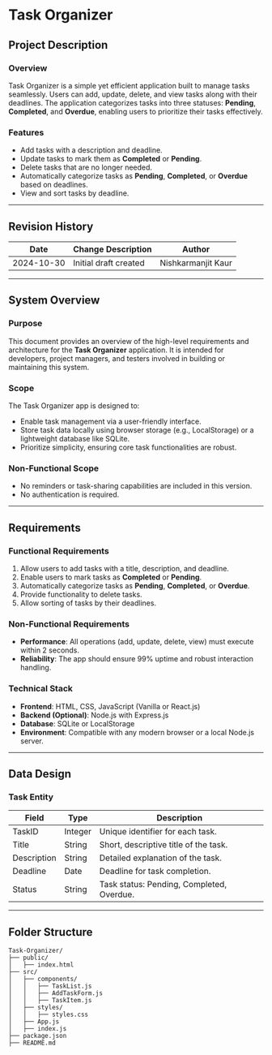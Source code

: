 # Task Organizer

## Project Description

### Overview
Task Organizer is a simple yet efficient application built to manage tasks seamlessly. Users can add, update, delete, and view tasks along with their deadlines. The application categorizes tasks into three statuses: **Pending**, **Completed**, and **Overdue**, enabling users to prioritize their tasks effectively.

### Features
- Add tasks with a description and deadline.
- Update tasks to mark them as **Completed** or **Pending**.
- Delete tasks that are no longer needed.
- Automatically categorize tasks as **Pending**, **Completed**, or **Overdue** based on deadlines.
- View and sort tasks by deadline.

---

## Revision History
| Date       | Change Description     | Author                |
|------------|------------------------|-----------------------|
| 2024-10-30 | Initial draft created  | Nishkarmanjit Kaur   |

---

## System Overview

### Purpose
This document provides an overview of the high-level requirements and architecture for the **Task Organizer** application. It is intended for developers, project managers, and testers involved in building or maintaining this system.

### Scope
The Task Organizer app is designed to:
- Enable task management via a user-friendly interface.
- Store task data locally using browser storage (e.g., LocalStorage) or a lightweight database like SQLite.
- Prioritize simplicity, ensuring core task functionalities are robust.

### Non-Functional Scope
- No reminders or task-sharing capabilities are included in this version.
- No authentication is required.

---

## Requirements

### Functional Requirements
1. Allow users to add tasks with a title, description, and deadline.
2. Enable users to mark tasks as **Completed** or **Pending**.
3. Automatically categorize tasks as **Pending**, **Completed**, or **Overdue**.
4. Provide functionality to delete tasks.
5. Allow sorting of tasks by their deadlines.

### Non-Functional Requirements
- **Performance**: All operations (add, update, delete, view) must execute within 2 seconds.
- **Reliability**: The app should ensure 99% uptime and robust interaction handling.

### Technical Stack
- **Frontend**: HTML, CSS, JavaScript (Vanilla or React.js)
- **Backend (Optional)**: Node.js with Express.js
- **Database**: SQLite or LocalStorage
- **Environment**: Compatible with any modern browser or a local Node.js server.

---

## Data Design

### Task Entity
| Field      | Type       | Description                           |
|------------|------------|---------------------------------------|
| TaskID     | Integer    | Unique identifier for each task.      |
| Title      | String     | Short, descriptive title of the task. |
| Description| String     | Detailed explanation of the task.     |
| Deadline   | Date       | Deadline for task completion.         |
| Status     | String     | Task status: Pending, Completed, Overdue.|

---

## Folder Structure
```plaintext
Task-Organizer/
├── public/
│   ├── index.html
├── src/
│   ├── components/
│   │   ├── TaskList.js
│   │   ├── AddTaskForm.js
│   │   ├── TaskItem.js
│   ├── styles/
│   │   ├── styles.css
│   ├── App.js
│   ├── index.js
├── package.json
├── README.md
